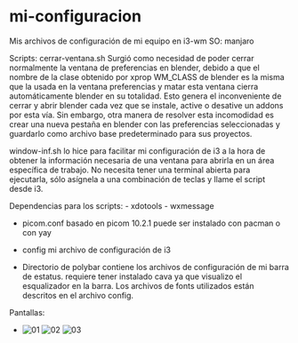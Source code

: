 # mi-configuracion
Mis archivos de configuración de mi equipo en i3-wm
SO: manjaro

Scripts:
 cerrar-ventana.sh Surgió como necesidad de poder cerrar normalmente la ventana de preferencias en blender, debido a que el nombre de la clase obtenido por xprop WM_CLASS de blender es la misma que la usada en la ventana preferencias y matar esta ventana cierra automáticamente blender en su totalidad. Esto genera el inconveniente de cerrar y abrir blender cada vez que se instale, active o desative un addons por esta vía. Sin embargo, otra manera de resolver esta incomodidad es crear una nueva pestaña en blender con las preferencias seleccionadas y guardarlo como archivo base predeterminado para sus proyectos.

window-inf.sh lo hice para facilitar mi configuración de i3 a la hora de obtener la información necesaria de una ventana para abrirla en un área específica de trabajo. No necesita tener una terminal abierta para ejecutarla, sólo asígnela a una combinación de teclas y llame el script desde i3.

Dependencias para los scripts:
    - xdotools
    - wxmessage

- picom.conf basado en picom 10.2.1 puede ser instalado con pacman o con yay

- config mi archivo de configuración de i3

- Directorio de polybar contiene los archivos de configuración de mi barra de estatus. requiere tener instalado cava ya que visualizo el esqualizador en la barra. Los archivos de fonts utilizados están descritos en el archivo config.

Pantallas:
- ![01](https://github.com/maljos/mi-configuracion/assets/3738917/72a017d7-dd0f-46e1-a0f7-fe0ff772a760)
![02](https://github.com/maljos/mi-configuracion/assets/3738917/768bfad8-bec5-4dd1-943a-d647ebc561c5)
![03](https://github.com/maljos/mi-configuracion/assets/3738917/bda3744c-91b9-416e-b657-215ec3c7bde0)
